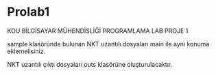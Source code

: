 # Prolab1
KOU BİLGİSAYAR MÜHENDİSLİĞİ PROGRAMLAMA LAB PROJE 1

sample klasöründe bulunan NKT uzantılı dosyaları main ile aynı konuma eklemelisiniz.

NKT uzantılı çıktı dosyaları outs klasörüne oluşturulacaktır.